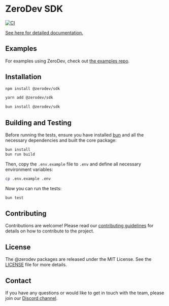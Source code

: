 # ZeroDev SDK

[![CI](https://github.com/zerodevapp/sdk/actions/workflows/verify.yml/badge.svg)](https://github.com/zerodevapp/sdk/actions/workflows/verify.yml)

[See here for detailed documentation.](https://docs.zerodev.app)

## Examples

For examples using ZeroDev, check out [the examples repo](https://github.com/zerodevapp/zerodev-examples).

## Installation

```bash
npm install @zerodev/sdk
```

```bash
yarn add @zerodev/sdk
```

```bash
bun install @zerodev/sdk
```

## Building and Testing

Before running the tests, ensure you have installed [bun](https://bun.sh/) and all the necessary dependencies and built the core package:

```bash
bun install
bun run build
```

Then, copy the `.env.example` file to `.env` and define all necessary environment variables:

```bash
cp .env.example .env
```

Now you can run the tests:

```bash
bun test
```

## Contributing

Contributions are welcome! Please read our [contributing guidelines](./CONTRIBUTING.md) for details on how to contribute to the project.

## License

The @zerodev packages are released under the MIT License. See the [LICENSE](./LICENSE) file for more details.

## Contact

If you have any questions or would like to get in touch with the team, please join our [Discord channel](https://discord.gg/KS9MRaTSjx).
